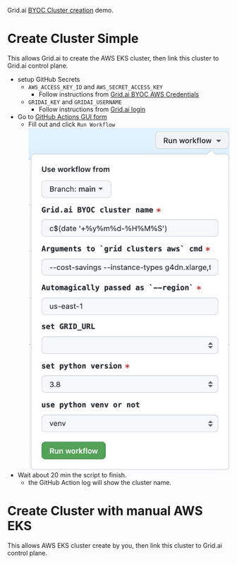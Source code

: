 Grid.ai [BYOC Cluster creation](https://docs.grid.ai/platform/upgrades/adding-custom-cloud-credentials) demo.

# Create Cluster Simple

This allows Grid.ai to create the AWS EKS cluster, then link this cluster to Grid.ai control plane.  

- setup GitHub Secrets
  - `AWS_ACCESS_KEY_ID` and `AWS_SECRET_ACCESS_KEY` 
    - Follow instructions from [Grid.ai BYOC AWS Credentials](https://docs.grid.ai/platform/upgrades/adding-custom-cloud-credentials)
  - `GRIDAI_KEY` and `GRIDAI_USERNAME` 
    - Follow instructions from [Grid.ai login](https://docs.grid.ai/products/global-cli-configs/cli-api/grid-login)
- Go to [GitHub Actions GUI form](https://github.com/robert-s-lee/grid-byoc/actions/workflows/cluster-create.yml) 
  - Fill out and click `Run Workflow`  
![GHA Form](images/gha-form.png)
- Wait about 20 min the script to finish.
  - the GitHub Action log will show the cluster name.

# Create Cluster with manual AWS EKS

This allows AWS EKS cluster create by you, then link this cluster to Grid.ai control plane. 


